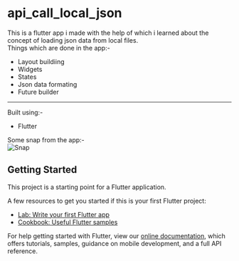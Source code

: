 # api_call_local_json

This is a flutter app i made with the help of which i learned about the concept of loading json data from local files.<br>
Things which are done in the app:-<br>
* Layout buildiing
* Widgets
* States
* Json data formating
* Future builder

___
Built using:-
* Flutter

Some snap from the app:-<br>
![Snap](https://res.cloudinary.com/harshkumarkhatri/image/upload/v1595248373/readme%20images/api%20calls%20local%20json/Screenshot_from_2020-07-20_17-59-22_w5hria.png)

## Getting Started

This project is a starting point for a Flutter application.

A few resources to get you started if this is your first Flutter project:

- [Lab: Write your first Flutter app](https://flutter.dev/docs/get-started/codelab)
- [Cookbook: Useful Flutter samples](https://flutter.dev/docs/cookbook)

For help getting started with Flutter, view our
[online documentation](https://flutter.dev/docs), which offers tutorials,
samples, guidance on mobile development, and a full API reference.
